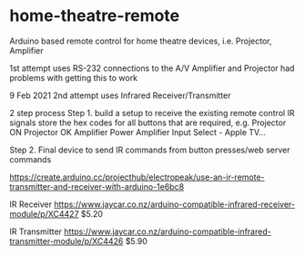 # home-theatre-remote
Arduino based remote control for home theatre devices, i.e. Projector, Amplifier

1st attempt uses RS-232 connections to the A/V Amplifier and Projector
had problems with getting this to work

9 Feb 2021
2nd attempt uses Infrared Receiver/Transmitter

2 step process
Step 1. build a setup to receive the existing remote control IR signals
  store the hex codes for all buttons that are required, e.g. 
  Projector ON
  Projector OK
  Amplifier Power
  Amplifier Input Select - Apple TV...

Step 2. Final device to send IR commands from button presses/web server commands

https://create.arduino.cc/projecthub/electropeak/use-an-ir-remote-transmitter-and-receiver-with-arduino-1e6bc8

IR Receiver
https://www.jaycar.co.nz/arduino-compatible-infrared-receiver-module/p/XC4427
$5.20

IR Transmitter
https://www.jaycar.co.nz/arduino-compatible-infrared-transmitter-module/p/XC4426
$5.90
